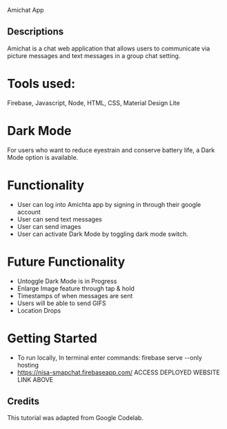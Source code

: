 Amichat App 

## Descriptions
Amichat is a chat web application that allows users to communicate via picture messages and text messages in a group chat setting. 

# Tools used: 
Firebase, Javascript, Node, HTML, CSS, Material Design Lite

# Dark Mode
For users who want to reduce eyestrain and conserve battery life, a Dark Mode option is available. 

# Functionality 
* User can log into Amichta app by signing in through their google account
* User can send text messages
* User can send images 
* User can activate Dark Mode by toggling dark mode switch. 

# Future Functionality
* Untoggle Dark Mode is in Progress
* Enlarge Image feature through tap & hold
* Timestamps of when messages are sent
* Users will be able to send GIFS
* Location Drops


# Getting Started
* To run locally, In terminal enter commands: firebase serve --only hosting
* https://nisa-smapchat.firebaseapp.com/
 ACCESS DEPLOYED WEBSITE LINK ABOVE


## Credits
This tutorial was adapted from Google Codelab. 
